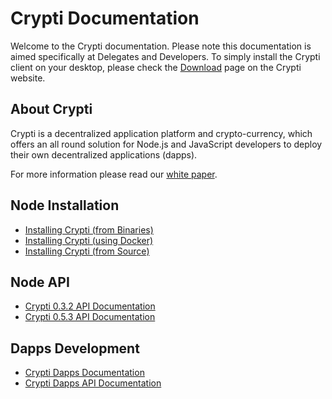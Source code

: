 # Crypti Documentation

Welcome to the Crypti documentation. Please note this documentation is aimed specifically at Delegates and Developers. To simply install the Crypti client on your desktop, please check the [Download](https://crypti.me/download) page on the Crypti website.

## About Crypti

Crypti is a decentralized application platform and crypto-currency, which offers an all round solution for Node.js and JavaScript developers to deploy their own decentralized applications (dapps).

For more information please read our [white paper](https://crypti.me/crypti.pdf).

## Node Installation

* [Installing Crypti (from Binaries)](BinaryInstall.md)
* [Installing Crypti (using Docker)](DockerInstall.md)
* [Installing Crypti (from Source)](SourceInstall.md)

## Node API

* [Crypti 0.3.2 API Documentation](http://docs.crypti.apiary.io/)
* [Crypti 0.5.3 API Documentation](http://docs.crypti2.apiary.io/)

## Dapps Development

* [Crypti Dapps Documentation](https://github.com/crypti/crypti-dapps-docs)
* [Crypti Dapps API Documentation](http://docs.crypti.me/)
